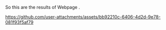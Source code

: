 So this are the results  of Webpage .

https://github.com/user-attachments/assets/bb92210c-6406-4d2d-9e78-081f93f5af79

